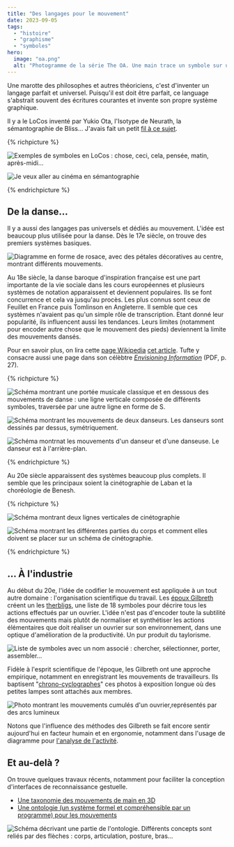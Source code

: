```yaml
---
title: "Des langages pour le mouvement"
date: 2023-09-05
tags:
  - "histoire"
  - "graphisme"
  - "symboles"
hero:
  image: "oa.png"
  alt: "Photogramme de la série The OA. Une main trace un symbole sur une vitre, tandis qu'une voix dit 'donc nous avons inventé des symboles pour enregistrer les mouvements"
---
```




Une marotte des philosophes et autres théoriciens, c'est d'inventer un langage parfait et universel. Puisqu'il est doit être parfait, ce language s'abstrait souvent des écritures courantes et invente son propre système graphique.

Il y a le LoCos inventé par Yukio Ota, l'Isotype de Neurath, la sémantographie de Bliss… J'avais fait un petit [fil à ce sujet](https://twitter.com/Saint_loup/status/1274720385028800513).

{% richpicture %}

![](locos.png "Exemples de symboles en LoCos : chose, ceci, cela, pensée, matin, après-midi…")



![](bliss.png "Je veux aller au cinéma en sémantographie")

{% endrichpicture %}



## De la danse…

Il y a aussi des langages pas universels et dédiés au mouvement. L'idée est beaucoup plus utilisée pour la danse. Dès le 17e siècle, on trouve des premiers systèmes basiques.

![Diagramme en forme de rosace, avec des pétales décoratives au centre, montrant différents mouvements.](caroso.jpeg)



Au 18e siècle, la danse baroque d'inspiration française est une part importante de la vie sociale dans les cours européennes et plusieurs systèmes de notation apparaissent et deviennent populaires. Ils se font concurrence et cela va jusqu'au procès. Les plus connus sont ceux de Feuillet en France puis Tomlinson en Angleterre. Il semble que ces systèmes n'avaient pas qu'un simple rôle de transcription. Etant donné leur popularité, ils influencent aussi les tendances. Leurs limites (notamment pour encoder autre chose que le mouvement des pieds) deviennent la limite des mouvements dansés.

Pour en savoir plus, on lira cette [page Wikipedia](https://fr.wikipedia.org/wiki/Notation_du_mouvement) [cet article](https://www.journals.uchicago.edu/doi/full/10.1086/693783). Tufte y consacre aussi une page dans son célèbtre [*Envisioning Information*](https://www.labster8.net/wp-content/uploads/2013/11/tufte-Esc-Flatland.pdf) (PDF, p. 27).

{% richpicture %}

![Schéma montrant une portée musicale classique et en dessous des mouvements de danse : une ligne verticale composée de différents symboles, traversée par une autre ligne en forme de S. ](tomlinson0.jpg)

![Schéma montrant les mouvements de deux danseurs. Les danseurs sont dessinés par dessus, symétriquement.](tomlinson1.jpg)

![Schéma montrnat les mouvements d'un danseur et d'une danseuse. Le danseur est à l'arrière-plan.](tomlinson2.jpg)

{% endrichpicture %}



Au 20e siècle apparaissent des systèmes beaucoup plus complets. Il semble que les principaux soient la cinétographie de Laban et la choréologie de Benesh.

{% richpicture %}

![Schéma montrant deux lignes verticales de cinétographie](laban2.png)

![Schéma montrant les différentes parties du corps et comment elles doivent se placer sur un schéma de cinétographie.](laban.jpg)

{% endrichpicture %}



## … À l'industrie

Au début du 20e, l'idée de codifier le mouvement est appliquée à un tout autre domaine : l'organisation scientifique du travail. Les [époux Gilbreth](https://en.wikipedia.org/wiki/Lillian_Moller_Gilbreth) créent un les [therbligs](https://en.wikipedia.org/wiki/Therblig), une liste de 18 symboles pour décrire tous les actions effectués par un ouvrier. L'idée n'est pas d'encoder toute la subtilité des mouvements mais plutôt de normaliser et synthétiser les actions élémentaires que doit réaliser un ouvrier sur son environnement, dans une optique d'amélioration de la productivité. Un pur produit du taylorisme.

![](gilbreth0.png "Liste de symboles avec un nom associé : chercher, sélectionner, porter, assembler…" )



Fidèle à l'esprit scientifique de l'époque, les Gilbreth ont une approche empirique, notamment en enregistrant les mouvements de travailleurs. Ils baptisent "[chrono-cyclographes](https://medium.com/@s.cho/1910-1924-910693509313)" ces photos à exposition longue où des petites lampes sont attachés aux membres.

![Photo montrant les mouvements cumulés d'un ouvrier,représentés par des arcs lumineux](gilbreth1.jpg)

Notons que l'influence des méthodes des Gilbreth se fait encore sentir aujourd'hui en facteur humain et en ergonomie, notamment dans l'usage de diagramme pour [l'analyse de l'activité](https://flconsultants.fr/lean-manufacturing/diagramme-gilbreth/).



## Et au-delà ?

On trouve quelques travaux récents, notamment pour faciliter la conception d'interfaces de reconnaissance gestuelle.

- [Une taxonomie des mouvements de main en 3D](https://www.sciencedirect.com/science/article/abs/pii/S0169814113001285)
- [Une ontologie (un système formel et compréhensible par un programme) pour les mouvements](https://dl.acm.org/doi/10.1145/3319499.3328238)





![Schéma décrivant une partie de l'ontologie. Différents concepts sont reliés par des flèches : corps, articulation, posture, bras…](ontologie.png)
